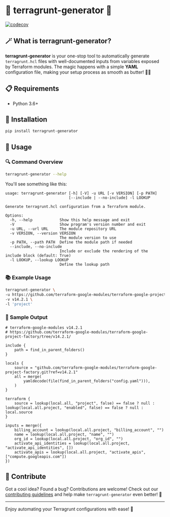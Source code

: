 
# 🚀 terragrunt-generator 🎉

[![codecov](https://codecov.io/gh/goabonga/terragrunt-generator/branch/main/graph/badge.svg?token=LZYOP61FF7)](https://codecov.io/gh/goabonga/terragrunt-generator)

## 🪄 What is terragrunt-generator?

**terragrunt-generator** is your one-stop tool to automatically generate `terragrunt.hcl` files with well-documented inputs from variables exposed by Terraform modules. The magic happens with a simple **YAML** configuration file, making your setup process as smooth as butter! 🧈✨

## 📋 Requirements

- Python 3.6+

## 🔧 Installation

```bash
pip install terragrunt-generator
```

## 🎯 Usage

### 🔍 Command Overview

```bash
terragrunt-generator --help
```

You'll see something like this:

```plaintext
usage: terragrunt-generator [-h] [-V] -u URL [-v VERSION] [-p PATH]
                            [--include | --no-include] -l LOOKUP

Generate terragrunt.hcl configuration from a Terraform module.

Options:
  -h, --help            Show this help message and exit
  -V                    Show program's version number and exit
  -u URL, --url URL     The module repository URL
  -v VERSION, --version VERSION
                        The module version to use
  -p PATH, --path PATH  Define the module path if needed
  --include, --no-include
                        Include or exclude the rendering of the include block (default: True)
  -l LOOKUP, --lookup LOOKUP
                        Define the lookup path
```

### 📚 Example Usage

```bash
terragrunt-generator \
-u https://github.com/terraform-google-modules/terraform-google-project-factory.git \
-v v14.2.1 \
-l 'project'
```

### 📝 Sample Output

```hcl
# terraform-google-modules v14.2.1
# https://github.com/terraform-google-modules/terraform-google-project-factory/tree/v14.2.1/

include {
    path = find_in_parent_folders()
}

locals {
    source = "github.com/terraform-google-modules/terraform-google-project-factory.git?ref=v14.2.1"
    all = merge(
        yamldecode(file(find_in_parent_folders("config.yaml"))),
    )
}

terraform {
    source = lookup(local.all, "project", false) == false ? null : lookup(local.all.project, "enabled", false) == false ? null : local.source
}

inputs = merge({
    billing_account = lookup(local.all.project, "billing_account", "")
    name = lookup(local.all.project, "name", "")
    org_id = lookup(local.all.project, "org_id", "")
    activate_api_identities = lookup(local.all.project, "activate_api_identities", [])
    activate_apis = lookup(local.all.project, "activate_apis", ["compute.googleapis.com"])
})
```

## 🙌 Contribute

Got a cool idea? Found a bug? Contributions are welcome! Check out our [contributing guidelines](CONTRIBUTING.md) and help make `terragrunt-generator` even better! 🚀

---

Enjoy automating your Terragrunt configurations with ease! 🎉
